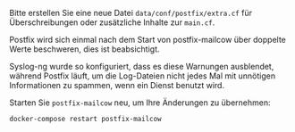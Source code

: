 Bitte erstellen Sie eine neue Datei `data/conf/postfix/extra.cf` für Überschreibungen oder zusätzliche Inhalte zur `main.cf`.

Postfix wird sich einmal nach dem Start von postfix-mailcow über doppelte Werte beschweren, dies ist beabsichtigt.

Syslog-ng wurde so konfiguriert, dass es diese Warnungen ausblendet, während Postfix läuft, um die Log-Dateien nicht jedes Mal mit unnötigen Informationen zu spammen, wenn ein Dienst benutzt wird.

Starten Sie `postfix-mailcow` neu, um Ihre Änderungen zu übernehmen:

```
docker-compose restart postfix-mailcow
```
